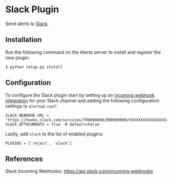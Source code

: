 Slack Plugin
============

Send alerts to [Slack](https://slack.com/).

Installation
------------

Run the following command on the Alerta server to install and register the new plugin:

    $ python setup.py install


Configuration
-------------

To configure the Slack plugin start by setting up an
[incoming webhook integration](https://my.slack.com/services/new/incoming-webhook/)
for your Slack channel and adding the following configuration settings to `alertad.conf`:

```
SLACK_WEBHOOK_URL = 'https://hooks.slack.com/services/T00000000/B00000000/XXXXXXXXXXXXXXXXXXXXXXXX'
SLACK_ATTACHMENTS = True  # default=False
```

Lastly, add `slack` to the list of enabled plugins:

```
PLUGINS = ['reject', 'slack']
```

References
----------

Slack Incoming Webhooks: https://api.slack.com/incoming-webhooks
